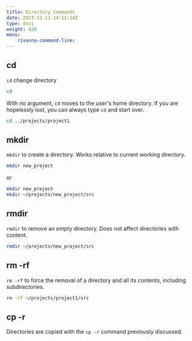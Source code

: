 ```yaml
---
title: Directory Commands
date: 2023-12-11-14:11:14Z
type: docs 
weight: 820
menu: 
    rivanna-command-line:
---
```


## cd

`cd` change directory
```bash
cd 
```
With no argument, `cd` moves to the user's home directory.  If you are hopelessly lost, you can always type `cd` and start over.

```bash
cd ../projects/project1
```

## mkdir

`mkdir` to create a directory.  Works relative to current working directory.
```bash
mkdir new_project
```
or
```bash
mkdir new_project
mkdir ~/projects/new_project/src
```

## rmdir

`rmdir` to remove an _empty_ directory.  Does not affect directories with content.
```bash
rmdir ~/projects/new_project/src
```

## rm -rf

`rm -rf` to force the removal of a directory and all its contents, including subdirectories.

```bash
rm -rf ~/projects/project1/src
```

## cp -r

Directories are copied with the `cp -r` command previously discussed.
